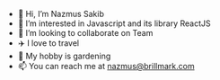 - 👋 Hi, I’m Nazmus Sakib
- 👀 I’m interested in Javascript and its library ReactJS
- 💞️ I’m looking to collaborate on Team
- ✈️ I love to travel
- 🥕 My hobby is gardening
- 📫 You can reach me at nazmus@brillmark.com

<!---
nazmus-brillmark/nazmus-brillmark is a ✨ special ✨ repository because its `README.md` (this file) appears on your GitHub profile.
You can click the Preview link to take a look at your changes.
--->
